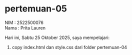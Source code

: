 # pertemuan-05

NIM : 2522500076<br>
Nama : Prita Lauren<br>

Hari ini, Sabtu 25 Oktober 2025, saya mempelajari:
<ol>
    <li>copy index.html dan style.css dari folder pertemuan-04</li>
</ol>
